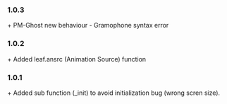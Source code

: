 ### 1.0.3
\+ PM-Ghost new behaviour
\- Gramophone syntax error

### 1.0.2
\+ Added leaf.ansrc (Animation Source) function

### 1.0.1
\+ Added sub function (_init) to avoid initialization bug (wrong scren size).
